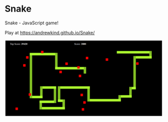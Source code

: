 # Snake
Snake - JavaScript game!

Play at https://andrewkind.github.io/Snake/

![Snake](/snake.png)
